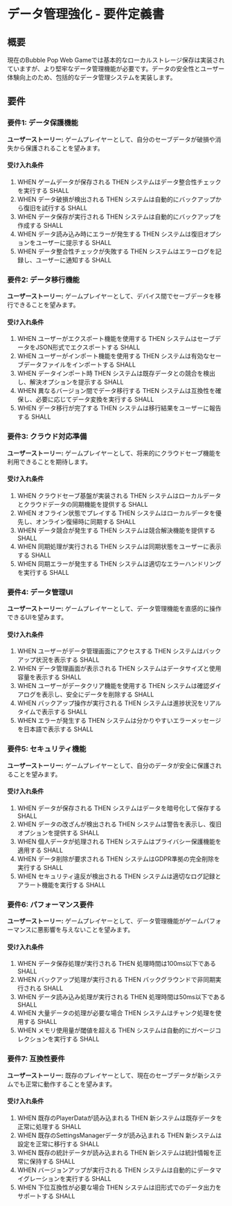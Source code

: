 # データ管理強化 - 要件定義書

## 概要

現在のBubble Pop Web Gameでは基本的なローカルストレージ保存は実装されていますが、より堅牢なデータ管理機能が必要です。データの安全性とユーザー体験向上のため、包括的なデータ管理システムを実装します。

## 要件

### 要件1: データ保護機能

**ユーザーストーリー:** ゲームプレイヤーとして、自分のセーブデータが破損や消失から保護されることを望みます。

#### 受け入れ条件

1. WHEN ゲームデータが保存される THEN システムはデータ整合性チェックを実行する SHALL
2. WHEN データ破損が検出される THEN システムは自動的にバックアップから復旧を試行する SHALL
3. WHEN データ保存が実行される THEN システムは自動的にバックアップを作成する SHALL
4. WHEN データ読み込み時にエラーが発生する THEN システムは復旧オプションをユーザーに提示する SHALL
5. WHEN データ整合性チェックが失敗する THEN システムはエラーログを記録し、ユーザーに通知する SHALL

### 要件2: データ移行機能

**ユーザーストーリー:** ゲームプレイヤーとして、デバイス間でセーブデータを移行できることを望みます。

#### 受け入れ条件

1. WHEN ユーザーがエクスポート機能を使用する THEN システムはセーブデータをJSON形式でエクスポートする SHALL
2. WHEN ユーザーがインポート機能を使用する THEN システムは有効なセーブデータファイルをインポートする SHALL
3. WHEN データインポート時 THEN システムは既存データとの競合を検出し、解決オプションを提示する SHALL
4. WHEN 異なるバージョン間でデータ移行する THEN システムは互換性を確保し、必要に応じてデータ変換を実行する SHALL
5. WHEN データ移行が完了する THEN システムは移行結果をユーザーに報告する SHALL

### 要件3: クラウド対応準備

**ユーザーストーリー:** ゲームプレイヤーとして、将来的にクラウドセーブ機能を利用できることを期待します。

#### 受け入れ条件

1. WHEN クラウドセーブ基盤が実装される THEN システムはローカルデータとクラウドデータの同期機能を提供する SHALL
2. WHEN オフライン状態でプレイする THEN システムはローカルデータを優先し、オンライン復帰時に同期する SHALL
3. WHEN データ競合が発生する THEN システムは競合解決機能を提供する SHALL
4. WHEN 同期処理が実行される THEN システムは同期状態をユーザーに表示する SHALL
5. WHEN 同期エラーが発生する THEN システムは適切なエラーハンドリングを実行する SHALL

### 要件4: データ管理UI

**ユーザーストーリー:** ゲームプレイヤーとして、データ管理機能を直感的に操作できるUIを望みます。

#### 受け入れ条件

1. WHEN ユーザーがデータ管理画面にアクセスする THEN システムはバックアップ状況を表示する SHALL
2. WHEN データ管理画面が表示される THEN システムはデータサイズと使用容量を表示する SHALL
3. WHEN ユーザーがデータクリア機能を使用する THEN システムは確認ダイアログを表示し、安全にデータを削除する SHALL
4. WHEN バックアップ操作が実行される THEN システムは進捗状況をリアルタイムで表示する SHALL
5. WHEN エラーが発生する THEN システムは分かりやすいエラーメッセージを日本語で表示する SHALL

### 要件5: セキュリティ機能

**ユーザーストーリー:** ゲームプレイヤーとして、自分のデータが安全に保護されることを望みます。

#### 受け入れ条件

1. WHEN データが保存される THEN システムはデータを暗号化して保存する SHALL
2. WHEN データの改ざんが検出される THEN システムは警告を表示し、復旧オプションを提供する SHALL
3. WHEN 個人データが処理される THEN システムはプライバシー保護機能を適用する SHALL
4. WHEN データ削除が要求される THEN システムはGDPR準拠の完全削除を実行する SHALL
5. WHEN セキュリティ違反が検出される THEN システムは適切なログ記録とアラート機能を実行する SHALL

### 要件6: パフォーマンス要件

**ユーザーストーリー:** ゲームプレイヤーとして、データ管理機能がゲームパフォーマンスに悪影響を与えないことを望みます。

#### 受け入れ条件

1. WHEN データ保存処理が実行される THEN 処理時間は100ms以下である SHALL
2. WHEN バックアップ処理が実行される THEN バックグラウンドで非同期実行される SHALL
3. WHEN データ読み込み処理が実行される THEN 処理時間は50ms以下である SHALL
4. WHEN 大量データの処理が必要な場合 THEN システムはチャンク処理を使用する SHALL
5. WHEN メモリ使用量が閾値を超える THEN システムは自動的にガベージコレクションを実行する SHALL

### 要件7: 互換性要件

**ユーザーストーリー:** 既存のプレイヤーとして、現在のセーブデータが新システムでも正常に動作することを望みます。

#### 受け入れ条件

1. WHEN 既存のPlayerDataが読み込まれる THEN 新システムは既存データを正常に処理する SHALL
2. WHEN 既存のSettingsManagerデータが読み込まれる THEN 新システムは設定を正常に移行する SHALL
3. WHEN 既存の統計データが読み込まれる THEN 新システムは統計情報を正常に保持する SHALL
4. WHEN バージョンアップが実行される THEN システムは自動的にデータマイグレーションを実行する SHALL
5. WHEN 下位互換性が必要な場合 THEN システムは旧形式でのデータ出力をサポートする SHALL